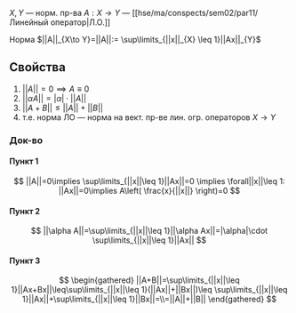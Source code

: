 $X, Y$ — норм. пр-ва
$A:X\to Y$ — [[hse/ma/conspects/sem02/par11/Линейный оператор|Л.О.]]

Норма $||A||_{X\to Y}=||A||:= \sup\limits_{||x||_{X} \leq 1}||Ax||_{Y}$
## Свойства

1. $||A||=0\implies A\equiv 0$
2. $||\alpha A||=|\alpha|\cdot ||A||$
3. $||A+B||\leq ||A||+||B||$
4. т.е.  норма ЛО — норма на вект. пр-ве лин. огр. операторов $X\to Y$
### Док-во
#### Пункт 1

$$
||A||=0\implies \sup\limits_{||x||\leq 1}||Ax||=0 \implies \forall||x||\leq 1: ||Ax||=0\implies A\left( \frac{x}{||x||} \right)=0
$$
#### Пункт 2

$$
||\alpha A||=\sup\limits_{||x||\leq 1}||\alpha Ax||=|\alpha|\cdot \sup\limits_{||x||\leq 1}||Ax||
$$
#### Пункт 3

$$
\begin{gathered}
||A+B||=\sup\limits_{||x||\leq 1}||Ax+Bx||\leq\sup\limits_{||x||\leq 1}(||Ax||+||Bx||)\leq \sup\limits_{||x||\leq 1}||Ax||+\sup\limits_{||x||\leq 1}||Bx||=\\=||A||+||B||
\end{gathered}
$$
